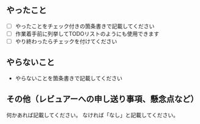 ## やったこと

- [ ] やったことをチェック付きの箇条書きで記載してください
- [ ] 作業着手前に列挙してTODOリストのようにも使用できます
- [ ] やり終わったらチェックを付けてください

## やらないこと

- やらないことを箇条書きで記載してください

## その他（レビュアーへの申し送り事項、懸念点など）

何かあれば記載してください。
なければ「なし」と記載してください。
